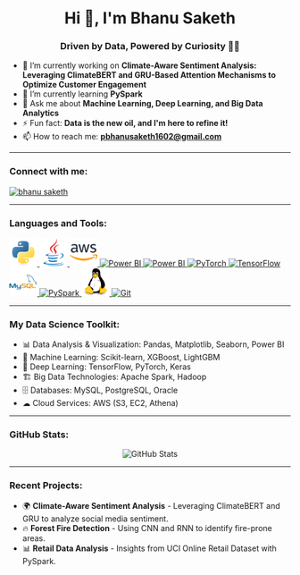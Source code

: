 <h1 align="center">Hi 👋, I'm Bhanu Saketh</h1>
<h3 align="center">Driven by Data, Powered by Curiosity 🔢🔬</h3>

- 🔭 I’m currently working on **Climate-Aware Sentiment Analysis: Leveraging ClimateBERT and GRU-Based Attention Mechanisms to Optimize Customer Engagement**
- 🌱 I’m currently learning **PySpark**
- 💬 Ask me about **Machine Learning, Deep Learning, and Big Data Analytics**
- ⚡ Fun fact: **Data is the new oil, and I'm here to refine it!**
- 📫 How to reach me: **pbhanusaketh1602@gmail.com**

---

<h3 align="left">Connect with me:</h3>
<p align="left">
  <a href="https://linkedin.com/in/bhanu-saketh" target="blank">
    <img align="center" src="https://raw.githubusercontent.com/rahuldkjain/github-profile-readme-generator/master/src/images/icons/Social/linked-in-alt.svg" alt="bhanu saketh" height="30" width="40" />
  </a>
</p>

---

<h3 align="left">Languages and Tools:</h3>
<p align="left"> 
  <a href="https://www.python.org" target="_blank" rel="noreferrer">
    <img src="https://raw.githubusercontent.com/devicons/devicon/master/icons/python/python-original.svg" alt="Python" width="50" height="50"/> 
  </a> 
  <a href="https://www.java.com" target="_blank" rel="noreferrer">
    <img src="https://raw.githubusercontent.com/devicons/devicon/master/icons/java/java-original.svg" alt="Java" width="50" height="50"/>
  </a> 
  <a href="https://aws.amazon.com" target="_blank" rel="noreferrer"> 
    <img src="https://raw.githubusercontent.com/devicons/devicon/master/icons/amazonwebservices/amazonwebservices-original-wordmark.svg" alt="AWS" width="50" height="50"/> 
  </a>
  <a href="https://powerbi.microsoft.com/" target="_blank" rel="noreferrer">
  <img src="https://upload.wikimedia.org/wikipedia/commons/c/cf/Power_BI_logo_black.svg" alt="Power BI" width="50" height="50"/> 
</a>
  <a href="https://www.microsoft.com/en-us/power-platform/products/power-bi" target="_blank" rel="noreferrer"> 
    <img src="https://www.vectorlogo.zone/logos/microsoft_powerbi/microsoft_powerbi-icon.svg" alt="Power BI" width="50" height="50"/>
  </a>
  <a href="https://pytorch.org/" target="_blank" rel="noreferrer"> 
    <img src="https://www.vectorlogo.zone/logos/pytorch/pytorch-icon.svg" alt="PyTorch" width="50" height="50"/> 
  </a> 
  <a href="https://www.tensorflow.org" target="_blank" rel="noreferrer"> 
    <img src="https://www.vectorlogo.zone/logos/tensorflow/tensorflow-icon.svg" alt="TensorFlow" width="50" height="50"/> 
  </a> 
  <a href="https://www.mysql.com/" target="_blank" rel="noreferrer">
    <img src="https://raw.githubusercontent.com/devicons/devicon/master/icons/mysql/mysql-original-wordmark.svg" alt="MySQL" width="50" height="50"/>
  </a>
  <a href="https://spark.apache.org/docs/latest/api/python/" target="_blank" rel="noreferrer"> 
    <img src="https://upload.wikimedia.org/wikipedia/commons/f/f3/Apache_Spark_logo.svg" alt="PySpark" width="50" height="50"/>
  </a>
  <a href="https://www.linux.org/" target="_blank" rel="noreferrer">
    <img src="https://raw.githubusercontent.com/devicons/devicon/master/icons/linux/linux-original.svg" alt="Linux" width="50" height="50"/>
  </a> 
  <a href="https://git-scm.com/" target="_blank" rel="noreferrer">
    <img src="https://www.vectorlogo.zone/logos/git-scm/git-scm-icon.svg" alt="Git" width="50" height="50"/>
  </a> 
</p>

---

<h3 align="left">My Data Science Toolkit:</h3>
<ul>
  <li>📊 Data Analysis & Visualization: Pandas, Matplotlib, Seaborn, Power BI</li>
  <li>🤖 Machine Learning: Scikit-learn, XGBoost, LightGBM</li>
  <li>🧠 Deep Learning: TensorFlow, PyTorch, Keras</li>
  <li>🏗 Big Data Technologies: Apache Spark, Hadoop</li>
  <li>🗄 Databases: MySQL, PostgreSQL, Oracle</li>
  <li>☁ Cloud Services: AWS (S3, EC2, Athena)</li>
</ul>

---

<h3 align="left">GitHub Stats:</h3>
<p align="center">
  <img src="https://github-readme-stats.vercel.app/api?username=BhanuSaketh&show_icons=true&theme=radical" alt="GitHub Stats" />
</p>

---

<h3 align="left">Recent Projects:</h3>
<ul>
  <li>🌍 <b>Climate-Aware Sentiment Analysis</b> - Leveraging ClimateBERT and GRU to analyze social media sentiment.</li>
  <li>🔥 <b>Forest Fire Detection</b> - Using CNN and RNN to identify fire-prone areas.</li>
  <li>📊 <b>Retail Data Analysis</b> - Insights from UCI Online Retail Dataset with PySpark.</li>
</ul>
